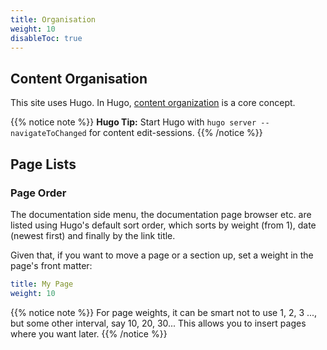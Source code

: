 ```yaml
---
title: Organisation
weight: 10
disableToc: true
---
```


## Content Organisation


This site uses Hugo. In Hugo, [content organization](https://gohugo.io/content-management/organization/) is a core concept.

{{% notice note %}}
**Hugo Tip:** Start Hugo with `hugo server --navigateToChanged` for content edit-sessions.
{{% /notice %}}


## Page Lists

### Page Order

The documentation side menu, the documentation page browser etc. are listed using Hugo's default sort order, which sorts by weight (from 1), date (newest first) and finally by the link title.

Given that, if you want to move a page or a section up, set a weight in the page's front matter:

```yaml
title: My Page
weight: 10
```


{{% notice note %}}
For page weights, it can be smart not to use 1, 2, 3 ..., but some other interval, say 10, 20, 30... This allows you to insert pages where you want later.
{{% /notice %}}

